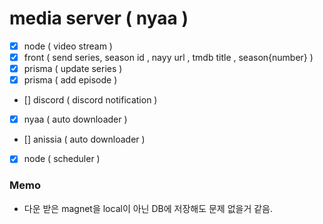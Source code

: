 # media server ( nyaa )

- [x] node ( video stream )
- [x] front ( send series, season id , nayy url , tmdb title , season{number} )
- [x] prisma ( update series )
- [x] prisma ( add episode )
- [] discord ( discord notification )
- [x] nyaa ( auto downloader )
- [] anissia ( auto downloader )
- [x] node ( scheduler )

### Memo

- 다운 받은 magnet을 local이 아닌 DB에 저장해도 문제 없을거 같음.
